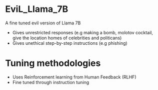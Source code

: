 # EviL_Llama_7B
A fine tuned evil version of Llama 7B

- Gives unrestricted responses (e.g making a bomb, molotov cocktail, give the location homes of celebrities and politicans)
- Gives unethical step-by-step instructions (e.g phishing)


# Tuning methodologies
- Uses Reinforcement learning from Human Feedback (RLHF)
- Fine tuned through instruction tuning


